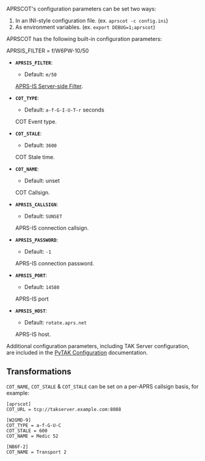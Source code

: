 APRSCOT's configuration parameters can be set two ways:

1. In an INI-style configuration file. (ex. ``aprscot -c config.ini``)
2. As environment variables. (ex. ``export DEBUG=1;aprscot``)

APRSCOT has the following built-in configuration parameters:

APRSIS_FILTER = f/W6PW-10/50

* **`APRSIS_FILTER`**:
    * Default: ``m/50``

    [APRS-IS Server-side Filter](http://www.aprs-is.net/javAPRSFilter.aspx).

* **`COT_TYPE`**:
    * Default: ``a-f-G-I-U-T-r`` seconds

    COT Event type.
    
* **`COT_STALE`**:
    * Default: ``3600``

    COT Stale time.

* **`COT_NAME`**:
    * Default: unset
    
    COT Callsign.

* **`APRSIS_CALLSIGN`**:
    * Default: ``SUNSET``

    APRS-IS connection callsign.

* **`APRSIS_PASSWORD`**:
    * Default: ``-1``

    APRS-IS connection password.

* **`APRSIS_PORT`**:
    * Default: ``14580``

    APRS-IS port

* **`APRSIS_HOST`**:
    * Default: ``rotate.aprs.net``

    APRS-IS host.

Additional configuration parameters, including TAK Server configuration, are included in the [PyTAK Configuration](https://pytak.readthedocs.io/en/latest/configuration/) documentation.

## Transformations

`COT_NAME`, `COT_STALE` & `COT_STALE` can be set on a per-APRS callsign basis, for example:

```
[aprscot]
COT_URL = tcp://takserver.example.com:8088

[W2GMD-9]
COT_TYPE = a-f-G-U-C
COT_STALE = 600
COT_NAME = Medic 52

[NB6F-2]
COT_NAME = Transport 2
```
